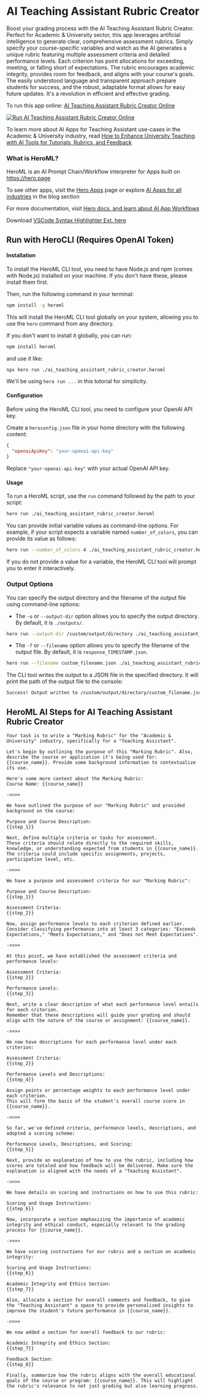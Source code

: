 # AI Teaching Assistant Rubric Creator

Boost your grading process with the AI Teaching Assistant Rubric Creator. Perfect for Academic & University sector, this app leverages artificial intelligence to generate clear, comprehensive assessment rubrics. Simply specify your course-specific variables and watch as the AI generates a unique rubric featuring multiple assessment criteria and detailed performance levels. Each criterion has point allocations for exceeding, meeting, or falling short of expectations. The rubric encourages academic integrity, provides room for feedback, and aligns with your course's goals. The easily understood language and transparent approach prepare students for success, and the robust, adaptable format allows for easy future updates. It's a revolution in efficient and effective grading.

To run this app online: [AI Teaching Assistant Rubric Creator Online](https://hero.page/app/ai-teaching-assistant-rubric-creator-ai-powered-university-grading-rubric/YLA0EBtg1ge9TTMckIn0)

[![Run AI Teaching Assistant Rubric Creator Online](/assets/run.svg)](https://hero.page/app/ai-teaching-assistant-rubric-creator-ai-powered-university-grading-rubric/YLA0EBtg1ge9TTMckIn0)

To learn more about AI Apps for Teaching Assistant use-cases in the Academic & University industry, read [How to Enhance University Teaching with AI Tools for Tutorials, Rubrics, and Feedback](https://hero.page/blog/ai/academic-and-university/how-to-enhance-university-teaching-with-ai-tools-for-tutorials-rubrics-and-feedback/170705)

### What is HeroML?
HeroML is an AI Prompt Chain/Workflow interpreter for Apps built on https://hero.page 

To see other apps, visit the [Hero Apps](https://hero.page/apps) page or explore [AI Apps for all industries](https://hero.page/blog) in the blog section

For more documentation, visit [Hero docs, and learn about AI App Workflows](https://hero.page/tutorials/introduction-to-heroml)

Download [VSCode Syntax Highlighter Ext. here](https://marketplace.visualstudio.com/items?itemName=hero-page.heroml)

## Run with HeroCLI (Requires OpenAI Token)

#### Installation

To install the HeroML CLI tool, you need to have Node.js and npm (comes with Node.js) installed on your machine. If you don't have these, please install them first. 

Then, run the following command in your terminal:

```bash
npm install -g heroml
```

This will install the HeroML CLI tool globally on your system, allowing you to use the `hero` command from any directory.

If you don't want to install it globally, you can run:

```bash
npm install heroml
```

and use it like:

```bash
npx hero run ./ai_teaching_assistant_rubric_creator.heroml
```

We'll be using `hero run ...` in this tutorial for simplicity.

#### Configuration

Before using the HeroML CLI tool, you need to configure your OpenAI API key. 

Create a `heroconfig.json` file in your home directory with the following content:

```json
{
  "openaiApiKey": "your-openai-api-key"
}
```

Replace `"your-openai-api-key"` with your actual OpenAI API key.

#### Usage

To run a HeroML script, use the `run` command followed by the path to your script:

```bash
hero run ./ai_teaching_assistant_rubric_creator.heroml
```

You can provide initial variable values as command-line options. For example, if your script expects a variable named `number_of_colors`, you can provide its value as follows:

```bash
hero run --number_of_colors 4 ./ai_teaching_assistant_rubric_creator.heroml
```

If you do not provide a value for a variable, the HeroML CLI tool will prompt you to enter it interactively.

### Output Options

You can specify the output directory and the filename of the output file using command-line options:

- The `-o` or `--output-dir` option allows you to specify the output directory. By default, it is `./outputs/`.

```bash
hero run --output-dir /custom/output/directory ./ai_teaching_assistant_rubric_creator.heroml
```

- The `-f` or `--filename` option allows you to specify the filename of the output file. By default, it is `response_TIMESTAMP.json`.

```bash
hero run --filename custom_filename.json ./ai_teaching_assistant_rubric_creator.heroml
```

The CLI tool writes the output to a JSON file in the specified directory. It will print the path of the output file to the console:

```bash
Success! Output written to /custom/output/directory/custom_filename.json
```


## HeroML AI Steps for AI Teaching Assistant Rubric Creator
```
Your task is to write a "Marking Rubric" for the "Academic & University" industry, specifically for a "Teaching Assistant". 

Let's begin by outlining the purpose of this "Marking Rubric". Also, describe the course or application it's being used for: {{course_name}}. Provide some background information to contextualize its use. 

Here's some more context about the Marking Rubric:
Course Name: {{course_name}}

->>>>

We have outlined the purpose of our "Marking Rubric" and provided background on the course:

Purpose and Course Description: 
{{step_1}}

Next, define multiple criteria or tasks for assessment. 
These criteria should relate directly to the required skills, knowledge, or understanding expected from students in {{course_name}}. The criteria could include specific assignments, projects, participation level, etc.

->>>>

We have a purpose and assessment criteria for our "Marking Rubric":

Purpose and Course Description: 
{{step_1}}

Assessment Criteria: 
{{step_2}}

Now, assign performance levels to each criterion defined earlier. 
Consider classifying performance into at least 3 categories: "Exceeds Expectations," "Meets Expectations," and "Does not Meet Expectations".

->>>>

At this point, we have established the assessment criteria and performance levels:

Assessment Criteria: 
{{step_2}}

Performance Levels: 
{{step_3}}

Next, write a clear description of what each performance level entails for each criterion. 
Remember that these descriptions will guide your grading and should align with the nature of the course or assignment: {{course_name}}.

->>>>

We now have descriptions for each performance level under each criterion:

Assessment Criteria: 
{{step_2}}

Performance Levels and Descriptions: 
{{step_4}}

Assign points or percentage weights to each performance level under each criterion. 
This will form the basis of the student's overall course score in {{course_name}}.

->>>>

So far, we've defined criteria, performance levels, descriptions, and adopted a scoring scheme:

Performance Levels, Descriptions, and Scoring: 
{{step_5}}

Next, provide an explanation of how to use the rubric, including how scores are totaled and how feedback will be delivered. Make sure the explanation is aligned with the needs of a "Teaching Assistant".

->>>>

We have details on scoring and instructions on how to use this rubric:

Scoring and Usage Instructions: 
{{step_6}}

Now, incorporate a section emphasizing the importance of academic integrity and ethical conduct, especially relevant to the grading process for {{course_name}}.

->>>>

We have scoring instructions for our rubric and a section on academic integrity:

Scoring and Usage Instructions: 
{{step_6}}

Academic Integrity and Ethics Section:
{{step_7}}

Also, allocate a section for overall comments and feedback, to give the "Teaching Assistant" a space to provide personalized insights to improve the student's future performance in {{course_name}}.

->>>>

We now added a section for overall feedback to our rubric:

Academic Integrity and Ethics Section:
{{step_7}}

Feedback Section:
{{step_8}}

Finally, summarize how the rubric aligns with the overall educational goals of the course or program: {{course_name}}. This will highlight the rubric's relevance to not just grading but also learning progress.


```

